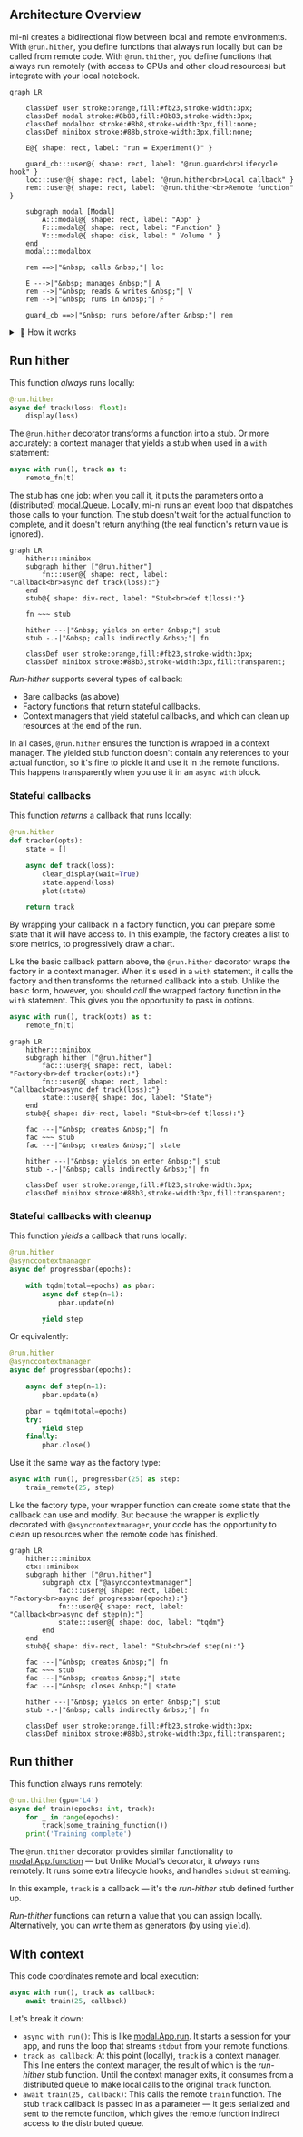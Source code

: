 ## Architecture Overview

mi-ni creates a bidirectional flow between local and remote environments. With `@run.hither`, you define functions that always run locally but can be called from remote code. With `@run.thither`, you define functions that always run remotely (with access to GPUs and other cloud resources) but integrate with your local notebook.



```mermaid
graph LR

    classDef user stroke:orange,fill:#fb23,stroke-width:3px;
    classDef modal stroke:#8b88,fill:#8b83,stroke-width:3px;
    classDef modalbox stroke:#8b8,stroke-width:3px,fill:none;
    classDef minibox stroke:#88b,stroke-width:3px,fill:none;

    E@{ shape: rect, label: "run = Experiment()" }

    guard_cb:::user@{ shape: rect, label: "@run.guard<br>Lifecycle hook" }
    loc:::user@{ shape: rect, label: "@run.hither<br>Local callback" }
    rem:::user@{ shape: rect, label: "@run.thither<br>Remote function" }

    subgraph modal [Modal]
        A:::modal@{ shape: rect, label: "App" }
        F:::modal@{ shape: rect, label: "Function" }
        V:::modal@{ shape: disk, label: " Volume " }
    end
    modal:::modalbox

    rem ==>|"&nbsp; calls &nbsp;"| loc

    E --->|"&nbsp; manages &nbsp;"| A
    rem -->|"&nbsp; reads & writes &nbsp;"| V
    rem -->|"&nbsp; runs in &nbsp;"| F

    guard_cb ==>|"&nbsp; runs before/after &nbsp;"| rem
```


<details><summary>&nbsp;📐 How it works</summary>

```mermaid
graph LR
    V:::modal@{ shape: disk, label: " Volume " }
    Q:::modal@{ shape: das, label: " Queue " }

    classDef user stroke:orange,fill:#fb23,stroke-width:3px;
    classDef modal stroke:#8b88,fill:#8b83,stroke-width:3px;
    classDef modalbox stroke:#8b8,stroke-width:3px,fill:none;
    classDef minibox stroke:none,fill:none;

    subgraph EG [ ]
        app@{ shape: rect, label: "run = Experiment()"}
        guards@{ shape: tag-rect, label: "@run.guard"}
        thither@{ shape: tag-rect, label: "@run.thither"}
        hither@{ shape: tag-rect, label: "@run.hither"}
    end
    EG:::minibox

    cons@{ shape: subproc, label: "Consumer" }

    subgraph Fn [modal.Function]
        guard_cb:::user@{ shape: rect, label: " Lifecycle hook " }
        rem:::user@{ shape: rect, label: " Worker code " }
        stubs@{ shape: div-rect, label: " Stub " }
    end
    Fn:::modalbox

    loc:::user@{ shape: div-rect, label: " Local code " }

    rem -->|"&nbsp; reads & writes &nbsp;"| V

    guards -.-|"&nbsp; decorates &nbsp;"| guard_cb
    guard_cb ==>|"&nbsp; runs before/after &nbsp;"| rem
    thither -.-|"&nbsp; decorates &nbsp;"| rem
    rem ==>|"&nbsp; calls &nbsp;"| stubs
    stubs -->|"&nbsp; writes &nbsp;"| Q
    stubs -.-x|"&nbsp; weak ref &nbsp;"| loc

    hither -.->|"&nbsp; yields &nbsp;"| stubs
    hither -.-|"&nbsp; decorates &nbsp;"| loc

    cons -->|"&nbsp; reads &nbsp;"| Q
    cons ==>|"&nbsp; calls &nbsp;"| loc

    Q ~~~ stubs

    _mini@{ shape: rect, label: "mi-ni API" }
    _modal:::modal@{ shape: rect, label: "Modal" }
    _user:::user@{ shape: rect, label: "User code" }
    _user ~~~ _mini ~~~ _modal
```

The diagram above shows how Modal's queues and volumes provide the communication backbone, while mi-ni's decorators manage the execution context. The orange components represent your code, while the green elements are Modal's infrastructure. The blue sections are mi-ni's API layer that bridges these worlds.

</details>

## Run hither

This function _always_ runs locally:

```python
@run.hither
async def track(loss: float):
    display(loss)
```

The `@run.hither` decorator transforms a function into a stub. Or more accurately: a context manager that yields a stub when used in a `with` statement:

```python
async with run(), track as t:
    remote_fn(t)
```

The stub has one job: when you call it, it puts the parameters onto a (distributed) [modal.Queue](https://modal.com/docs/reference/modal.Queue). Locally, mi-ni runs an event loop that dispatches those calls to your function. The stub doesn't wait for the actual function to complete, and it doesn't return anything (the real function's return value is ignored).

```mermaid
graph LR
    hither:::minibox
    subgraph hither ["@run.hither"]
        fn:::user@{ shape: rect, label: "Callback<br>async def track(loss):"}
    end
    stub@{ shape: div-rect, label: "Stub<br>def t(loss):"}

    fn ~~~ stub

    hither ---|"&nbsp; yields on enter &nbsp;"| stub
    stub -.-|"&nbsp; calls indirectly &nbsp;"| fn

    classDef user stroke:orange,fill:#fb23,stroke-width:3px;
    classDef minibox stroke:#88b3,stroke-width:3px,fill:transparent;
```

_Run-hither_ supports several types of callback:
- Bare callbacks (as above)
- Factory functions that return stateful callbacks.
- Context managers that yield stateful callbacks, and which can clean up resources at the end of the run.

In all cases, `@run.hither` ensures the function is wrapped in a context manager. The yielded stub function doesn't contain any references to your actual function, so it's fine to pickle it and use it in the remote functions. This happens transparently when you use it in an `async with` block.

### Stateful callbacks

This function _returns_ a callback that runs locally:

```python
@run.hither
def tracker(opts):
    state = []

    async def track(loss):
        clear_display(wait=True)
        state.append(loss)
        plot(state)

    return track
```

By wrapping your callback in a factory function, you can prepare some state that it will have access to. In this example, the factory creates a list to store metrics, to progressively draw a chart.

Like the basic callback pattern above, the `@run.hither` decorator wraps the factory in a context manager. When it's used in a `with` statement, it calls the factory and then transforms the returned callback into a stub. Unlike the basic form, however, you should _call_ the wrapped factory function in the `with` statement. This gives you the opportunity to pass in options.

```python
async with run(), track(opts) as t:
    remote_fn(t)
```

```mermaid
graph LR
    hither:::minibox
    subgraph hither ["@run.hither"]
        fac:::user@{ shape: rect, label: "Factory<br>def tracker(opts):"}
        fn:::user@{ shape: rect, label: "Callback<br>async def track(loss):"}
        state:::user@{ shape: doc, label: "State"}
    end
    stub@{ shape: div-rect, label: "Stub<br>def t(loss):"}

    fac ---|"&nbsp; creates &nbsp;"| fn
    fac ~~~ stub
    fac ---|"&nbsp; creates &nbsp;"| state

    hither ---|"&nbsp; yields on enter &nbsp;"| stub
    stub -.-|"&nbsp; calls indirectly &nbsp;"| fn

    classDef user stroke:orange,fill:#fb23,stroke-width:3px;
    classDef minibox stroke:#88b3,stroke-width:3px,fill:transparent;
```


### Stateful callbacks with cleanup

This function _yields_ a callback that runs locally:

```python
@run.hither
@asynccontextmanager
async def progressbar(epochs):

    with tqdm(total=epochs) as pbar:
        async def step(n=1):
            pbar.update(n)

        yield step
```

Or equivalently:

```python
@run.hither
@asynccontextmanager
async def progressbar(epochs):

    async def step(n=1):
        pbar.update(n)

    pbar = tqdm(total=epochs)
    try:
        yield step
    finally:
        pbar.close()
```

Use it the same way as the factory type:

```python
async with run(), progressbar(25) as step:
    train_remote(25, step)
```

Like the factory type, your wrapper function can create some state that the callback can use and modify. But because the wrapper is explicitly decorated with `@asynccontextmanager`, your code has the opportunity to clean up resources when the remote code has finished.


```mermaid
graph LR
    hither:::minibox
    ctx:::minibox
    subgraph hither ["@run.hither"]
        subgraph ctx ["@asynccontextmanager"]
            fac:::user@{ shape: rect, label: "Factory<br>async def progressbar(epochs):"}
            fn:::user@{ shape: rect, label: "Callback<br>async def step(n):"}
            state:::user@{ shape: doc, label: "tqdm"}
        end
    end
    stub@{ shape: div-rect, label: "Stub<br>def step(n):"}

    fac ---|"&nbsp; creates &nbsp;"| fn
    fac ~~~ stub
    fac ---|"&nbsp; creates &nbsp;"| state
    fac ---|"&nbsp; closes &nbsp;"| state

    hither ---|"&nbsp; yields on enter &nbsp;"| stub
    stub -.-|"&nbsp; calls indirectly &nbsp;"| fn

    classDef user stroke:orange,fill:#fb23,stroke-width:3px;
    classDef minibox stroke:#88b3,stroke-width:3px,fill:transparent;
```


## Run thither

This function always runs remotely:

```python
@run.thither(gpu='L4')
async def train(epochs: int, track):
    for _ in range(epochs):
        track(some_training_function())
    print('Training complete')
```

The `@run.thither` decorator provides similar functionality to [modal.App.function](https://modal.com/docs/reference/modal.App#function) — but Unlike Modal's decorator, it _always_ runs remotely. It runs some extra lifecycle hooks, and handles `stdout` streaming.

In this example, `track` is a callback — it's the _run-hither_ stub defined further up.

_Run-thither_ functions can return a value that you can assign locally. Alternatively, you can write them as generators (by using `yield`).


## With context

This code coordinates remote and local execution:

```python
async with run(), track as callback:
    await train(25, callback)
```

Let's break it down:
- `async with run()`: This is like [modal.App.run](https://modal.com/docs/reference/modal.App#run). It starts a session for your app, and runs the loop that streams `stdout` from your remote functions.
- `track as callback`: At this point (locally), `track` is a context manager. This line enters the context manager, the result of which is the _run-hither_ stub function. Until the context manager exits, it consumes from a distributed queue to make local calls to the original `track` function.
- `await train(25, callback)`: This calls the remote `train` function. The stub `track` callback is passed in as a parameter — it gets serialized and sent to the remote function, which gives the remote function indirect access to the distributed queue.
